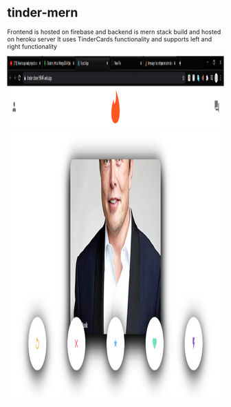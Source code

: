 # tinder-mern

Frontend is hosted on firebase and backend is mern stack build and hosted on heroku server
It uses TinderCards functionality and supports left and right functionality

<img src="https://github.com/Saurabh-crypto16/tinder-mern/blob/master/ss.png" width="2500" height="800" />

